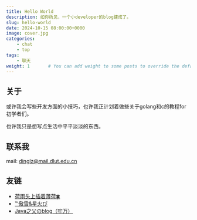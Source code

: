```yaml
---
title: Hello World
description: 如你所见，一个小developer的blog建成了。
slug: hello-world
date: 2024-10-15 08:00:00+0000
image: cover.jpg
categories:
    - chat
    - top
tags:
    - 聊天
weight: 1       # You can add weight to some posts to override the default sorting (date descending)
---
```


## 关于

或许我会写些开发方面的小技巧，也许我正计划着做些关于golang和c的教程for初学者们。

也许我只是想写点生活中平平淡淡的东西。

## 联系我

mail: dinglz@mail.dlut.edu.cn

## 友链

- [荷雨头上插着薄荷🍀](http://blog.soilzhu.su/)
- [℡傲雪&星火ぴ](https://aoxuexinghuo.github.io/)
- [Java之父のblog（牢万）](https://luciuswan.github.io/)